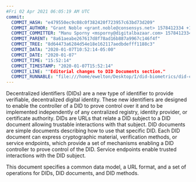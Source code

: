 ```yaml
---
#Fri 02 Apr 2021 06:05:19 AM UTC
commit:
  COMMIT_HASH: "e479550ec9c08c0f382420f723957c63bd73d209"
  COMMIT_AUTHOR: "Grant Noble <grant.noble@consensys.net> 1578412334 +1000"
  COMMIT_COMMITTER: "Manu Sporny <msporny@digitalbazaar.com> 1578412334 -0500"
  COMMIT_PARENT: "8a61aeabe267617d8f78ad16b887a9967c146f4f"
  COMMIT_TREE: "8d64473a6284d54e18e162117aedbdefff1188c3"
  COMMIT_DATA: "2020-01-07T10:52:14-05:00"
  COMMIT_DATE: "2020-01-07"
  COMMIT_TIME: "15:52:14"
  COMMIT_TIMESTAMP: "2020-01-07T15:52:14"
  COMMIT_LINE: ""Editorial changes to DID Documents section."
  COMMIT_RUNNABLE: "file:///home/ewelton/Desktop/I/did-biometrics/did-core-dataset/analysis/gitinfo/e479550ec9c08c0f382420f723957c63bd73d209/snapshot/index.html"
---
```


<section id="abstract">
<p>
<a>Decentralized identifiers</a> (DIDs) are a new type of identifier to
provide verifiable, decentralized digital identity. These new identifiers are
designed to enable the controller of a <a>DID</a> to prove control over
it and to be implemented independently of any centralized registry, identity
provider, or certificate authority. <a>DIDs</a> are URLs that relate a
<a>DID subject</a> to a <a>DID document</a> allowing trustable interactions with
that subject. <a>DID documents</a> are simple documents describing how to use
that specific <a>DID</a>. Each <a>DID document</a> can express cryptographic
material, verification methods, or <a>service endpoints</a>, which provide a
set of mechanisms enabling a <a>DID controller</a> to prove control of the
<a>DID</a>. <a>Service endpoints</a> enable trusted interactions with the
<a>DID subject</a>.
    </p>
<p>
This document specifies a common data model, a URL format, and a set of
operations for <a>DIDs</a>, <a>DID documents</a>, and <a>DID methods</a>.
    </p>
</section>
